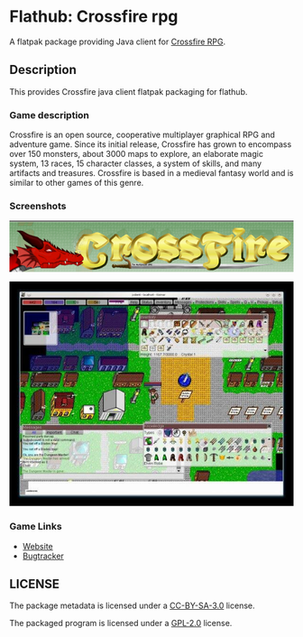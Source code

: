 # Flathub: Crossfire rpg

A flatpak package providing Java client for [Crossfire RPG](https://crossfire.real-time.com/).

## Description

This provides Crossfire java client flatpak packaging for flathub.

### Game description

Crossfire is an open source, cooperative multiplayer graphical RPG and adventure game. 
Since its initial release, Crossfire has grown to encompass over 150 monsters, about 
3000 maps to explore, an elaborate magic system, 13 races, 15 character classes, 
a system of skills, and many artifacts and treasures. Crossfire is based in a 
medieval fantasy world and is similar to other games of this genre.

### Screenshots

![Title Screen](screenshot1.png)

![Player Screen](screenshot2.png)

### Game Links

- [Website](https://crossfire.real-time.com/)
- [Bugtracker](https://sourceforge.net/p/crossfire/bugs/)

## LICENSE

The package metadata is licensed under a
[CC-BY-SA-3.0](https://creativecommons.org/licenses/by-sa/3.0/) license.

The packaged program is licensed under a
[GPL-2.0](https://spdx.org/licenses/GPL-2.0.html) license.
